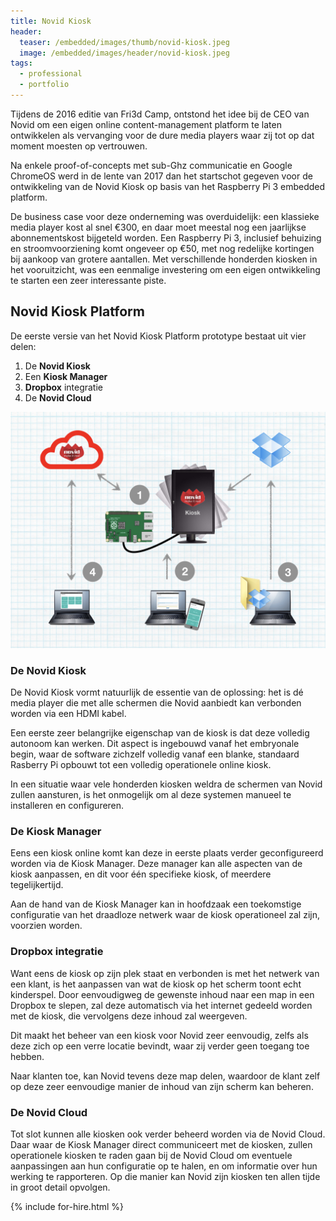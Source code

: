 ```yaml
---
title: Novid Kiosk
header:
  teaser: /embedded/images/thumb/novid-kiosk.jpeg
  image: /embedded/images/header/novid-kiosk.jpeg
tags:
  - professional
  - portfolio
---
```


Tijdens de 2016 editie van Fri3d Camp, ontstond het idee bij de CEO van Novid om een eigen online content-management platform te laten ontwikkelen als vervanging voor de dure media players waar zij tot op dat moment moesten op  vertrouwen.

Na enkele proof-of-concepts met sub-Ghz communicatie en Google ChromeOS werd in de lente van 2017 dan het startschot gegeven voor de ontwikkeling van de Novid Kiosk op basis van het Raspberry Pi 3 embedded platform.

De business case voor deze onderneming was overduidelijk: een klassieke media player kost al snel &euro;300, en daar moet meestal nog een jaarlijkse abonnementskost bijgeteld worden. Een Raspberry Pi 3, inclusief behuizing en stroomvoorziening komt ongeveer op &euro;50, met nog redelijke kortingen bij aankoop van grotere aantallen. Met verschillende honderden kiosken in het vooruitzicht, was een eenmalige investering om een eigen ontwikkeling te starten een zeer interessante piste.

## Novid Kiosk Platform

De eerste versie van het Novid Kiosk Platform prototype bestaat uit vier delen: 

1. De **Novid Kiosk**
2. Een **Kiosk Manager**
3. **Dropbox** integratie
4. De **Novid Cloud**

![Novid Kiosk Platform](/embedded/images/full/novid-kiosk-platform.jpeg)

### De Novid Kiosk

De Novid Kiosk vormt natuurlijk de essentie van de oplossing: het is dé media player die met alle schermen die Novid aanbiedt kan verbonden worden via een HDMI kabel.

Een eerste zeer belangrijke eigenschap van de kiosk is dat deze volledig autonoom kan werken. Dit aspect is ingebouwd vanaf het embryonale begin, waar de software zichzelf volledig vanaf een blanke, standaard Rasberry Pi opbouwt tot een volledig operationele online kiosk.

In een situatie waar vele honderden kiosken weldra de schermen van Novid zullen aansturen, is het onmogelijk om al deze systemen manueel te installeren en configureren.

### De Kiosk Manager

Eens een kiosk online komt kan deze in eerste plaats verder geconfigureerd worden via de Kiosk Manager. Deze manager kan alle aspecten van de kiosk aanpassen, en dit voor één specifieke kiosk, of meerdere tegelijkertijd.

Aan de hand van de Kiosk Manager kan in hoofdzaak een toekomstige configuratie van het draadloze netwerk waar de kiosk operationeel zal zijn, voorzien worden.

### Dropbox integratie

Want eens de kiosk op zijn plek staat en verbonden is met het netwerk van een klant, is het aanpassen van wat de kiosk op het scherm toont echt kinderspel. Door eenvoudigweg de gewenste inhoud naar een map in een Dropbox te slepen, zal deze automatisch via het internet gedeeld worden met de kiosk, die vervolgens deze inhoud zal weergeven.

Dit maakt het beheer van een kiosk voor Novid zeer eenvoudig, zelfs als deze zich op een verre locatie bevindt, waar zij verder geen toegang toe hebben.

Naar klanten toe, kan Novid tevens deze map delen, waardoor de klant zelf op deze zeer eenvoudige manier de inhoud van zijn scherm kan beheren.

### De Novid Cloud

Tot slot kunnen alle kiosken ook verder beheerd worden via de Novid Cloud. Daar waar de Kiosk Manager direct communiceert met de kiosken, zullen operationele kiosken te raden gaan bij de Novid Cloud om eventuele aanpassingen aan hun configuratie op te halen, en om informatie over hun werking te rapporteren. Op die manier kan Novid zijn kiosken ten allen tijde in groot detail opvolgen.

{% include for-hire.html %}
